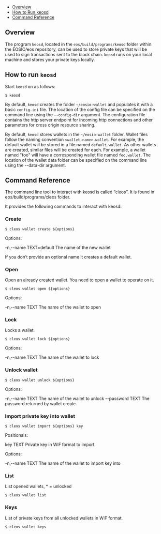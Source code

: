 - [Overview](#overview)
- [How to Run keosd](#how-to-run-keosd)
- [Command Reference](#command-reference)


## Overview

The program `keosd`, located in the `eos/build/programs/keosd` folder within the EOSIO/eos repository, can be used to store private keys that will be used to sign transactions sent to the block chain. `keosd` runs on your local machine and stores your private keys locally.

## How to run `keosd`

Start `keosd` on as follows:

```
$ keosd 
```

By default, `keosd` creates the folder `~/eosio-wallet` and populates it with a basic `config.ini` file.  The location of the config file can be specified on the command line using the `--config-dir` argument.  The configuration file contains the http server endpoint for incoming http connections and other parameters for cross origin resource sharing.

By default, `keosd` stores wallets in the `~/eosio-wallet` folder.  Wallet files follow the naming convention `<wallet-name>.wallet`.  For example, the default wallet will be stored in a file named `default.wallet`.  As other wallets are created, similar files will be created for each.  For example, a wallet named "foo" will have a corresponding wallet file named `foo.wallet`.  The location of the wallet data folder can be specified on the command line using the --data-dir argument.


## Command Reference

The command line tool to interact with keosd is called “cleos”. It is found in eos/build/programs/cleos folder.

It provides the following commands to interact with keosd:

### Create

```
$ cleos wallet create ${options}
```

Options:

  -n,--name TEXT=default      The name of the new wallet

If you don’t provide an optional name it creates a default wallet. 

### Open

Open an already created wallet. You need to open a wallet to operate on it.

```
$ cleos wallet open ${options}
```

Options:

  -n,--name TEXT              The name of the wallet to open

### Lock

Locks a wallet.

```
$ cleos wallet lock ${options}
```

Options:

  -n,--name TEXT              The name of the wallet to lock

### Unlock wallet

```
$ cleos wallet unlock ${options}
```

Options:

  -n,--name TEXT              The name of the wallet to unlock
  --password TEXT             The password returned by wallet create

### Import private key into wallet

```
$ cleos wallet import ${options} key
```

Positionals:

  key TEXT                    Private key in WIF format to import

Options:

  -n,--name TEXT              The name of the wallet to import key into

### List

List opened wallets, * = unlocked

```
$ cleos wallet list
```

### Keys

List of private keys from all unlocked wallets in WIF format.

```
$ cleos wallet keys
```

